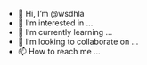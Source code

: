 - 👋 Hi, I’m @wsdhla
- 👀 I’m interested in ...
- 🌱 I’m currently learning ...
- 💞️ I’m looking to collaborate on ...
- 📫 How to reach me ...

<!---
wsdhla/wsdhla is a ✨ special ✨ repository because its `README.md` (this file) appears on your GitHub profile.
You can click the Preview link to take a look at your changes.
--->
